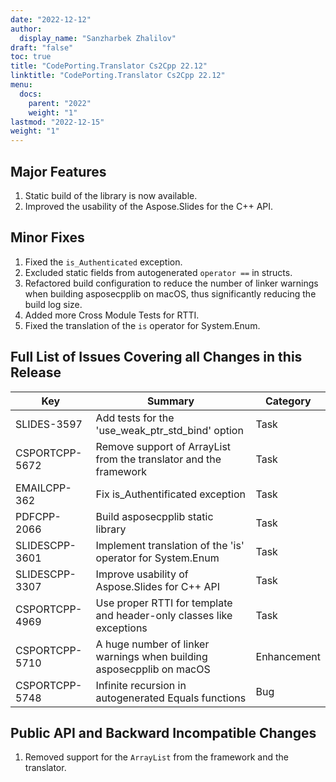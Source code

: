 ```yaml
---
date: "2022-12-12"
author:
  display_name: "Sanzharbek Zhalilov"
draft: "false"
toc: true
title: "CodePorting.Translator Cs2Cpp 22.12"
linktitle: "CodePorting.Translator Cs2Cpp 22.12"
menu:
  docs:
    parent: "2022"
    weight: "1"
lastmod: "2022-12-15"
weight: "1"
---
```


## Major Features ##

1. Static build of the library is now available.
1. Improved the usability of the Aspose.Slides for the C++ API.

## Minor Fixes ##

1. Fixed the `is_Authenticated` exception.
1. Excluded static fields from autogenerated `operator ==` in structs.
1. Refactored build configuration to reduce the number of linker warnings when building asposecpplib on macOS, thus significantly reducing the build log size.
1. Added more Cross Module Tests for RTTI.
1. Fixed the translation of the `is` operator for System.Enum.

## Full List of Issues Covering all Changes in this Release ##

| Key | Summary | Category |
| --- | --- | --- |
| SLIDES-3597    | Add tests for the 'use_weak_ptr_std_bind' option                     | Task |
| CSPORTCPP-5672 | Remove support of ArrayList from the translator and the framework    | Task |
| EMAILCPP-362   | Fix is_Authentificated exception                                     | Task |
| PDFCPP-2066    | Build asposecpplib static library                                    | Task |
| SLIDESCPP-3601 | Implement translation of the 'is' operator for System.Enum           | Task |
| SLIDESCPP-3307 | Improve usability of Aspose.Slides for C++ API                       | Task |
| CSPORTCPP-4969 | Use proper RTTI for template and header-only classes like exceptions | Task |
| CSPORTCPP-5710 | A huge number of linker warnings when building asposecpplib on macOS | Enhancement |
| CSPORTCPP-5748 | Infinite recursion in autogenerated Equals functions                 | Bug |

## Public API and Backward Incompatible Changes ##

1. Removed support for the `ArrayList` from the framework and the translator.
